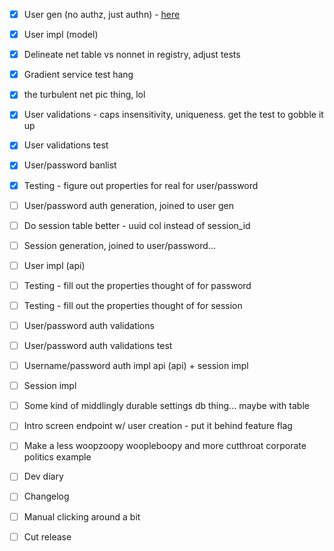 - [x] User gen (no authz, just authn) - [here](https://cheatsheetseries.owasp.org/cheatsheets/Authentication_Cheat_Sheet.html)
- [x] User impl (model)
- [x] Delineate net table vs nonnet in registry, adjust tests
- [x] Gradient service test hang

- [x] the turbulent net pic thing, lol

- [x] User validations - caps insensitivity, uniqueness. get the test to gobble it up
- [x] User validations test
- [x] User/password banlist
- [x] Testing - figure out properties for real for user/password

- [ ] User/password auth generation, joined to user gen
- [ ] Do session table better - uuid col instead of session\_id
- [ ] Session generation, joined to user/password...
- [ ] User impl (api)
- [ ] Testing - fill out the properties thought of for password
- [ ] Testing - fill out the properties thought of for session

- [ ] User/password auth validations
- [ ] User/password auth validations test
- [ ] Username/password auth impl api (api) + session impl
- [ ] Session impl

- [ ] Some kind of middlingly durable settings db thing... maybe with table
- [ ] Intro screen endpoint w/ user creation - put it behind feature flag
- [ ] Make a less woopzoopy woopleboopy and more cutthroat corporate politics example

- [ ] Dev diary
- [ ] Changelog
- [ ] Manual clicking around a bit
- [ ] Cut release
